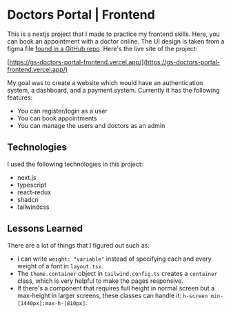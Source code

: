 # Doctors Portal | Frontend

This is a nextjs project that I made to practice my frontend skills. Here, you can book an appointment with a doctor online. The UI design is taken from a figma file [found in a GitHub repo](https://github.com/ProgrammingHero1/doctors-portal-resources). Here's the live site of the project:

[https://gs-doctors-portal-frontend.vercel.app/](https://gs-doctors-portal-frontend.vercel.app/)

My goal was to create a website which would have an authentication system, a dashboard, and a payment system. Currently it has the following features:

- You can register/login as a user
- You can book appointments
- You can manage the users and doctors as an admin

## Technologies

I used the following technologies in this project:

- next.js
- typescript
- react-redux
- shadcn
- tailwindcss

## Lessons Learned

There are a lot of things that I figured out such as:

- I can write `weight: "variable"` instead of specifying each and every weight of a font in `layout.tsx`.
- The `theme.container` object in `tailwind.config.ts` creates a `container` class, which is very helpful to make the pages responsive.
- If there's a component that requires full height in normal screen but a max-height in larger screens, these classes can handle it: `h-screen min-[1440px]:max-h-[810px]`.

